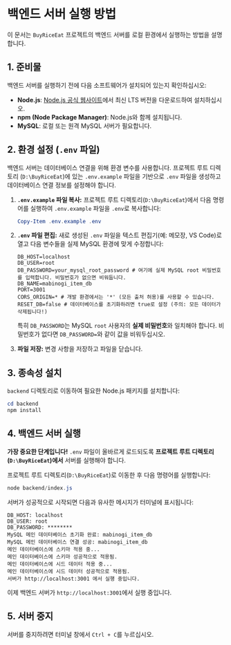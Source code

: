 # 백엔드 서버 실행 방법

이 문서는 `BuyRiceEat` 프로젝트의 백엔드 서버를 로컬 환경에서 실행하는 방법을 설명합니다.

## 1. 준비물

백엔드 서버를 실행하기 전에 다음 소프트웨어가 설치되어 있는지 확인하십시오:

*   **Node.js**: [Node.js 공식 웹사이트](https://nodejs.org/ko/)에서 최신 LTS 버전을 다운로드하여 설치하십시오.
*   **npm (Node Package Manager)**: Node.js와 함께 설치됩니다.
*   **MySQL**: 로컬 또는 원격 MySQL 서버가 필요합니다.

## 2. 환경 설정 (`.env` 파일)

백엔드 서버는 데이터베이스 연결을 위해 환경 변수를 사용합니다. 프로젝트 루트 디렉토리 (`D:\BuyRiceEat`)에 있는 `.env.example` 파일을 기반으로 `.env` 파일을 생성하고 데이터베이스 연결 정보를 설정해야 합니다.

1.  **`.env.example` 파일 복사:**
    프로젝트 루트 디렉토리(`D:\BuyRiceEat`)에서 다음 명령어를 실행하여 `.env.example` 파일을 `.env`로 복사합니다:
    ```powershell
    Copy-Item .env.example .env
    ```

2.  **`.env` 파일 편집:**
    새로 생성된 `.env` 파일을 텍스트 편집기(예: 메모장, VS Code)로 열고 다음 변수들을 실제 MySQL 환경에 맞게 수정합니다:

    ```
    DB_HOST=localhost
    DB_USER=root
    DB_PASSWORD=your_mysql_root_password # 여기에 실제 MySQL root 비밀번호를 입력합니다. 비밀번호가 없으면 비워둡니다.
    DB_NAME=mabinogi_item_db
    PORT=3001
    CORS_ORIGIN=* # 개발 환경에서는 '*' (모든 출처 허용)를 사용할 수 있습니다.
    RESET_DB=false # 데이터베이스를 초기화하려면 true로 설정 (주의: 모든 데이터가 삭제됩니다!)
    ```
    특히 `DB_PASSWORD`는 MySQL `root` 사용자의 **실제 비밀번호**와 일치해야 합니다. 비밀번호가 없다면 `DB_PASSWORD=`와 같이 값을 비워두십시오.

3.  **파일 저장:** 변경 사항을 저장하고 파일을 닫습니다.

## 3. 종속성 설치

`backend` 디렉토리로 이동하여 필요한 Node.js 패키지를 설치합니다:

```powershell
cd backend
npm install
```

## 4. 백엔드 서버 실행

**가장 중요한 단계입니다!** `.env` 파일이 올바르게 로드되도록 **프로젝트 루트 디렉토리(`D:\BuyRiceEat`)에서** 서버를 실행해야 합니다.

프로젝트 루트 디렉토리(`D:\BuyRiceEat`)로 이동한 후 다음 명령어를 실행합니다:

```powershell
node backend/index.js
```

서버가 성공적으로 시작되면 다음과 유사한 메시지가 터미널에 표시됩니다:

```
DB_HOST: localhost
DB_USER: root
DB_PASSWORD: ********
MySQL 메인 데이터베이스 초기화 완료: mabinogi_item_db
MySQL 메인 데이터베이스 연결 성공: mabinogi_item_db
메인 데이터베이스에 스키마 적용 중...
메인 데이터베이스에 스키마 성공적으로 적용됨.
메인 데이터베이스에 시드 데이터 적용 중...
메인 데이터베이스에 시드 데이터 성공적으로 적용됨.
서버가 http://localhost:3001 에서 실행 중입니다.
```

이제 백엔드 서버가 `http://localhost:3001`에서 실행 중입니다.

## 5. 서버 중지

서버를 중지하려면 터미널 창에서 `Ctrl + C`를 누르십시오. 